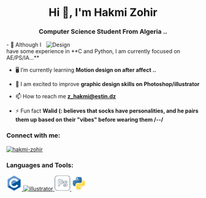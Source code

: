 <h1 align="center">Hi 👋, I'm Hakmi Zohir</h1>
<h3 align="center">Computer Science Student From Algeria ..</h3>
<img align="right" alt="Design" width="400" src="https://www.google.com/url?sa=i&url=https%3A%2F%2Fwww.pinterest.com%2Fpin%2F271060471299871890%2F&psig=AOvVaw1XKgFDM0Hfc8R59AT9eQJI&ust=1703285166653000&source=images&cd=vfe&opi=89978449&ved=0CBEQjRxqFwoTCPjmy4fOoYMDFQAAAAAdAAAAABAD">
- 🎥 Although I have some experience in **C and Python, I am currently focused on AE/PS/IA...**

- 🖥️ I’m currently learning **Motion design on after affect ..**

- 📝 I am excited to improve **graphic design skills on Photoshop/illustrator**

- 📫 How to reach me **z_hakmi@estin.dz**

- ⚡ Fun fact **Walid (: believes that socks have personalities, and he pairs them up based on their "vibes" before wearing them /--/**

<h3 align="left">Connect with me:</h3>
<p align="left">
<a href="https://linkedin.com/in/hakmi-zohir" target="blank"><img align="center" src="https://raw.githubusercontent.com/rahuldkjain/github-profile-readme-generator/master/src/images/icons/Social/linked-in-alt.svg" alt="hakmi-zohir" height="30" width="40" /></a>
</p>

<h3 align="left">Languages and Tools:</h3>
<p align="left"> <a href="https://www.cprogramming.com/" target="_blank" rel="noreferrer"> <img src="https://raw.githubusercontent.com/devicons/devicon/master/icons/c/c-original.svg" alt="c" width="40" height="40"/> </a> <a href="https://www.adobe.com/in/products/illustrator.html" target="_blank" rel="noreferrer"> <img src="https://www.vectorlogo.zone/logos/adobe_illustrator/adobe_illustrator-icon.svg" alt="illustrator" width="40" height="40"/> </a> <a href="https://www.photoshop.com/en" target="_blank" rel="noreferrer"> <img src="https://raw.githubusercontent.com/devicons/devicon/master/icons/photoshop/photoshop-line.svg" alt="photoshop" width="40" height="40"/> </a> <a href="https://www.python.org" target="_blank" rel="noreferrer"> <img src="https://raw.githubusercontent.com/devicons/devicon/master/icons/python/python-original.svg" alt="python" width="40" height="40"/> </a> </p>
